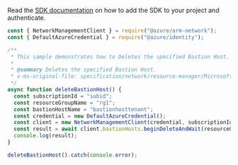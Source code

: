 Read the [SDK documentation](https://github.com/Azure/azure-sdk-for-js/blob/%40azure%2Farm-network_28.0.0/sdk/network/arm-network/README.md) on how to add the SDK to your project and authenticate.

```javascript
const { NetworkManagementClient } = require("@azure/arm-network");
const { DefaultAzureCredential } = require("@azure/identity");

/**
 * This sample demonstrates how to Deletes the specified Bastion Host.
 *
 * @summary Deletes the specified Bastion Host.
 * x-ms-original-file: specification/network/resource-manager/Microsoft.Network/stable/2021-08-01/examples/BastionHostDelete.json
 */
async function deleteBastionHost() {
  const subscriptionId = "subid";
  const resourceGroupName = "rg1";
  const bastionHostName = "bastionhosttenant";
  const credential = new DefaultAzureCredential();
  const client = new NetworkManagementClient(credential, subscriptionId);
  const result = await client.bastionHosts.beginDeleteAndWait(resourceGroupName, bastionHostName);
  console.log(result);
}

deleteBastionHost().catch(console.error);
```
